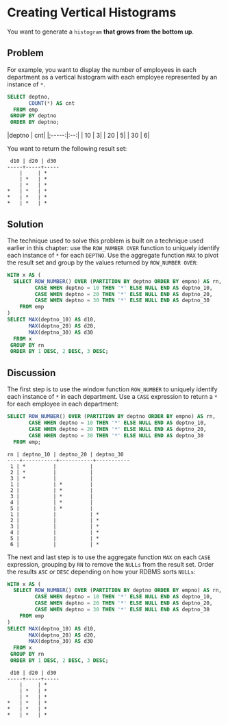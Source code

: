 # Creating Vertical Histograms

You want to generate a `histogram` **that grows from the bottom up**.

## Problem

For example, you want to display the number of employees in each department as a vertical histogram with each employee represented by an instance of `*`.

```SQL
SELECT deptno,
       COUNT(*) AS cnt
  FROM emp
 GROUP BY deptno
 ORDER BY deptno;
```

|deptno | cnt|
|;-----:|:--:|
|    10 |   3|
|    20 |   5|
|    30 |   6|


You want to return the following result set:

```console
 d10 | d20 | d30
-----+-----+-----
    |     | *
    | *   | *
    | *   | *
*   | *   | *
*   | *   | *
*   | *   | *
```

## Solution

The technique used to solve this problem is built on a technique used earlier in this chapter: use the `ROW_NUMBER OVER` function to uniquely identify each instance of `*` for each `DEPTNO`. Use the aggregate function `MAX` to pivot the result set and group by the values returned by `ROW_NUMBER OVER`:

```SQL
WITH x AS (
  SELECT ROW_NUMBER() OVER (PARTITION BY deptno ORDER BY empno) AS rn,
         CASE WHEN deptno = 10 THEN '*' ELSE NULL END AS deptno_10,
         CASE WHEN deptno = 20 THEN '*' ELSE NULL END AS deptno_20,
         CASE WHEN deptno = 30 THEN '*' ELSE NULL END AS deptno_30
    FROM emp
)
SELECT MAX(deptno_10) AS d10,
       MAX(deptno_20) AS d20,
       MAX(deptno_30) AS d30
  FROM x
 GROUP BY rn
 ORDER BY 1 DESC, 2 DESC, 3 DESC;
```

## Discussion

The first step is to use the window function `ROW_NUMBER` to uniquely identify each instance of `*` in each department. Use a `CASE` expression to return a `*` for each employee in each department:

```SQL
SELECT ROW_NUMBER() OVER (PARTITION BY deptno ORDER BY empno) AS rn,
       CASE WHEN deptno = 10 THEN '*' ELSE NULL END AS deptno_10,
       CASE WHEN deptno = 20 THEN '*' ELSE NULL END AS deptno_20,
       CASE WHEN deptno = 30 THEN '*' ELSE NULL END AS deptno_30
  FROM emp;
```

```console
rn | deptno_10 | deptno_20 | deptno_30
----+-----------+-----------+-----------
 1 | *         |           |
 2 | *         |           |
 3 | *         |           |
 1 |           | *         |
 2 |           | *         |
 3 |           | *         |
 4 |           | *         |
 5 |           | *         |
 1 |           |           | *
 2 |           |           | *
 3 |           |           | *
 4 |           |           | *
 5 |           |           | *
 6 |           |           | *
 ```

 The next and last step is to use the aggregate function `MAX` on each `CASE` expression, grouping by `RN` to remove the `NULLs` from the result set. Order the results `ASC` or `DESC` depending on how your RDBMS sorts `NULLs`:

 ```SQL
 WITH x AS (
   SELECT ROW_NUMBER() OVER (PARTITION BY deptno ORDER BY empno) AS rn,
          CASE WHEN deptno = 10 THEN '*' ELSE NULL END AS deptno_10,
          CASE WHEN deptno = 20 THEN '*' ELSE NULL END AS deptno_20,
          CASE WHEN deptno = 30 THEN '*' ELSE NULL END AS deptno_30
     FROM emp
 )
 SELECT MAX(deptno_10) AS d10,
        MAX(deptno_20) AS d20,
        MAX(deptno_30) AS d30
   FROM x
  GROUP BY rn
  ORDER BY 1 DESC, 2 DESC, 3 DESC;
 ```

```console
 d10 | d20 | d30
-----+-----+-----
    |     | *
    | *   | *
    | *   | *
*   | *   | *
*   | *   | *
*   | *   | *
```
